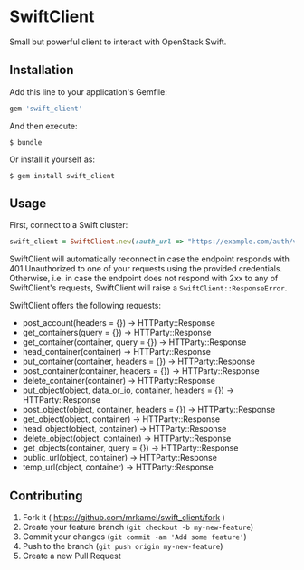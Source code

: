 # SwiftClient

Small but powerful client to interact with OpenStack Swift.

## Installation

Add this line to your application's Gemfile:

```ruby
gem 'swift_client'
```

And then execute:

    $ bundle

Or install it yourself as:

    $ gem install swift_client

## Usage

First, connect to a Swift cluster:

```ruby
swift_client = SwiftClient.new(:auth_url => "https://example.com/auth/v1.0", :username => "account:username", :api_key => "secret api key", :temp_url_key => "optional temp url key")
```

SwiftClient will automatically reconnect in case the endpoint responds with 401
Unauthorized to one of your requests using the provided credentials.
Otherwise, i.e. in case the endpoint does not respond with 2xx to any of
SwiftClient's requests, SwiftClient will raise a `SwiftClient::ResponseError`.

SwiftClient offers the following requests:

* post_account(headers = {}) -> HTTParty::Response
* get_containers(query = {}) -> HTTParty::Response
* get_container(container, query = {}) -> HTTParty::Response
* head_container(container) -> HTTParty::Response
* put_container(container, headers = {}) -> HTTParty::Response
* post_container(container, headers = {}) -> HTTParty::Response
* delete_container(container) -> HTTParty::Response
* put_object(object, data_or_io, container, headers = {}) -> HTTParty::Response
* post_object(object, container, headers = {}) -> HTTParty::Response
* get_object(object, container) -> HTTParty::Response
* head_object(object, container) -> HTTParty::Response
* delete_object(object, container) -> HTTParty::Response
* get_objects(container, query = {}) -> HTTParty::Response
* public_url(object, container) -> HTTParty::Response
* temp_url(object, container) -> HTTParty::Response

## Contributing

1. Fork it ( https://github.com/mrkamel/swift_client/fork )
2. Create your feature branch (`git checkout -b my-new-feature`)
3. Commit your changes (`git commit -am 'Add some feature'`)
4. Push to the branch (`git push origin my-new-feature`)
5. Create a new Pull Request
